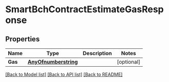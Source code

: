 # SmartBchContractEstimateGasResponse

## Properties

Name | Type | Description | Notes
------------ | ------------- | ------------- | -------------
**Gas** | [**AnyOfnumberstring**](anyOf&lt;number,string&gt;.md) |  | [optional] 

[[Back to Model list]](../README.md#documentation-for-models) [[Back to API list]](../README.md#documentation-for-api-endpoints) [[Back to README]](../README.md)


